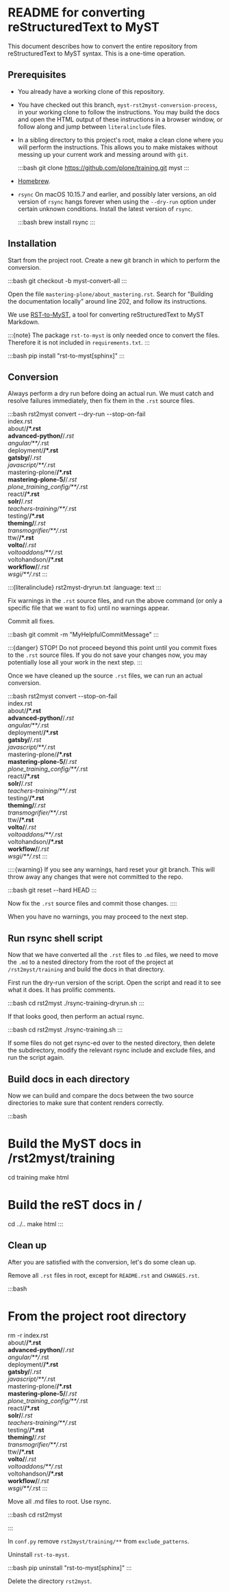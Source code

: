 # README for converting reStructuredText to MyST

This document describes how to convert the entire repository from reStructuredText to MyST syntax.
This is a one-time operation.


## Prerequisites

-   You already have a working clone of this repository.
-   You have checked out this branch, `myst-rst2myst-conversion-process`, in your working clone to follow the instructions.
    You may build the docs and open the HTML output of these instructions in a browser window, or follow along and jump between `literalinclude` files.
-   In a sibling directory to this project's root, make a clean clone where you will perform the instructions.
    This allows you to make mistakes without messing up your current work and messing around with `git`.

    :::bash
    git clone https://github.com/plone/training.git myst
    :::
-   [Homebrew](https://brew.sh/).
-   `rsync`
    On macOS 10.15.7 and earlier, and possibly later versions, an old version of `rsync` hangs forever when using the `--dry-run` option under certain unknown conditions.
    Install the latest version of `rsync`.
  
    :::bash
    brew install rsync
    :::


## Installation

Start from the project root.
Create a new git branch in which to perform the conversion.

:::bash
git checkout -b myst-convert-all
:::

Open the file `mastering-plone/about_mastering.rst`.
Search for "Building the documentation locally" around line 202, and follow its instructions.

We use [RST-to-MyST](https://rst-to-myst.readthedocs.io/en/latest/index.html), a tool for converting reStructuredText to MyST Markdown.

:::{note}
The package `rst-to-myst` is only needed once to convert the files.
Therefore it is not included in `requirements.txt`.
:::

:::bash
pip install "rst-to-myst[sphinx]"
:::

## Conversion

Always perform a dry run before doing an actual run.
We must catch and resolve failures immediately, then fix them in the `.rst` source files.

:::bash
rst2myst convert --dry-run --stop-on-fail \
index.rst \
about/**/*.rst \
advanced-python/**/*.rst \
angular/**/*.rst \
deployment/**/*.rst \
gatsby/**/*.rst \
javascript/**/*.rst \
mastering-plone/**/*.rst \
mastering-plone-5/**/*.rst \
plone_training_config/**/*.rst \
react/**/*.rst \
solr/**/*.rst \
teachers-training/**/*.rst \
testing/**/*.rst \
theming/**/*.rst \
transmogrifier/**/*.rst \
ttw/**/*.rst \
volto/**/*.rst \
voltoaddons/**/*.rst \
voltohandson/**/*.rst \
workflow/**/*.rst \
wsgi/**/*.rst
:::

:::{literalinclude} rst2myst-dryrun.txt
:language: text
:::

Fix warnings in the `.rst` source files, and run the above command (or only a specific file that we want to fix) until no warnings appear.

Commit all fixes.

:::bash
git commit -m "MyHelpfulCommitMessage"
:::

:::{danger}
STOP!
Do not proceed beyond this point until you commit fixes to the `.rst` source files.
If you do not save your changes now, you may potentially lose all your work in the next step.
:::

Once we have cleaned up the source `.rst` files, we can run an actual conversion.

:::bash
rst2myst convert --stop-on-fail \
index.rst \
about/**/*.rst \
advanced-python/**/*.rst \
angular/**/*.rst \
deployment/**/*.rst \
gatsby/**/*.rst \
javascript/**/*.rst \
mastering-plone/**/*.rst \
mastering-plone-5/**/*.rst \
plone_training_config/**/*.rst \
react/**/*.rst \
solr/**/*.rst \
teachers-training/**/*.rst \
testing/**/*.rst \
theming/**/*.rst \
transmogrifier/**/*.rst \
ttw/**/*.rst \
volto/**/*.rst \
voltoaddons/**/*.rst \
voltohandson/**/*.rst \
workflow/**/*.rst \
wsgi/**/*.rst
:::

::::{warning}
If you see any warnings, hard reset your git branch.
This will throw away any changes that were not committed to the repo.

:::bash
git reset --hard HEAD
:::

Now fix the `.rst` source files and commit those changes.
::::

When you have no warnings, you may proceed to the next step.

## Run rsync shell script

Now that we have converted all the `.rst` files to `.md` files, we need to move the `.md` to a nested directory from the root of the project at `/rst2myst/training` and build the docs in that directory.

First run the dry-run version of the script.
Open the script and read it to see what it does.
It has prolific comments.

:::bash
cd rst2myst
./rsync-training-dryrun.sh
:::

If that looks good, then perform an actual rsync.

:::bash
cd rst2myst
./rsync-training.sh
:::

If some files do not get rsync-ed over to the nested directory, then delete the subdirectory, modify the relevant rsync include and exclude files, and run the script again. 

## Build docs in each directory

Now we can build and compare the docs between the two source directories to make sure that content renders correctly.

:::bash
# Build the MyST docs in /rst2myst/training
cd training
make html
# Build the reST docs in /
cd ../..
make html
:::

## Clean up

After you are satisfied with the conversion, let's do some clean up.

Remove all `.rst` files in root, except for `README.rst` and `CHANGES.rst`.

:::bash
# From the project root directory
rm -r index.rst \
about/**/*.rst \
advanced-python/**/*.rst \
angular/**/*.rst \
deployment/**/*.rst \
gatsby/**/*.rst \
javascript/**/*.rst \
mastering-plone/**/*.rst \
mastering-plone-5/**/*.rst \
plone_training_config/**/*.rst \
react/**/*.rst \
solr/**/*.rst \
teachers-training/**/*.rst \
testing/**/*.rst \
theming/**/*.rst \
transmogrifier/**/*.rst \
ttw/**/*.rst \
volto/**/*.rst \
voltoaddons/**/*.rst \
voltohandson/**/*.rst \
workflow/**/*.rst \
wsgi/**/*.rst
:::

Move all .md files to root. Use rsync.

:::bash
cd rst2myst

:::

In `conf.py` remove `rst2myst/training/**` from `exclude_patterns`.

Uninstall `rst-to-myst`.

:::bash
pip uninstall "rst-to-myst[sphinx]"
:::

Delete the directory `rst2myst`.
